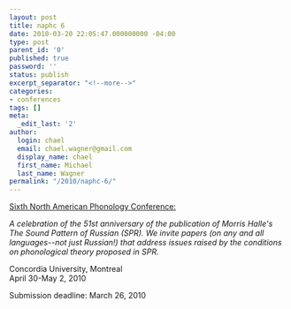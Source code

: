 ```yaml
---
layout: post
title: naphc 6
date: 2010-03-20 22:05:47.000000000 -04:00
type: post
parent_id: '0'
published: true
password: ''
status: publish
excerpt_separator: "<!--more-->"
categories:
- conferences
tags: []
meta:
  _edit_last: '2'
author:
  login: chael
  email: chael.wagner@gmail.com
  display_name: chael
  first_name: Michael
  last_name: Wagner
permalink: "/2010/naphc-6/"
---
```

[Sixth North American Phonology Conference:](http://linguistics.concordia.ca/naphc6/ )

_A celebration of the 51st anniversary of the publication of Morris Halle's The Sound Pattern of Russian (SPR). We invite papers (on any and all languages--not just Russian!) that address issues raised by the conditions on phonological theory proposed in SPR._

Concordia University, Montreal  
April 30-May 2, 2010

Submission deadline: March 26, 2010

